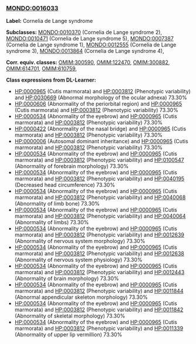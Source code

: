 
### [MONDO:0016033](http://purl.obolibrary.org/obo/MONDO_0016033)
**Label:** Cornelia de Lange syndrome

**Subclasses:** [MONDO:0010370](http://purl.obolibrary.org/obo/MONDO_0010370) (Cornelia de Lange syndrome 2), [MONDO:0010471](http://purl.obolibrary.org/obo/MONDO_0010471) (Cornelia de Lange syndrome 5), [MONDO:0007387](http://purl.obolibrary.org/obo/MONDO_0007387) (Cornelia de Lange syndrome 1), [MONDO:0012555](http://purl.obolibrary.org/obo/MONDO_0012555) (Cornelia de Lange syndrome 3), [MONDO:0013864](http://purl.obolibrary.org/obo/MONDO_0013864) (Cornelia de Lange syndrome 4), 

**Corr. equiv. classes:** [OMIM:300590](http://purl.obolibrary.org/obo/OMIM_300590), [OMIM:122470](http://purl.obolibrary.org/obo/OMIM_122470), [OMIM:300882](http://purl.obolibrary.org/obo/OMIM_300882), [OMIM:614701](http://purl.obolibrary.org/obo/OMIM_614701), [OMIM:610759](http://purl.obolibrary.org/obo/OMIM_610759), 

**Class expressions from DL-Learner:**

- [HP:0000965](http://purl.obolibrary.org/obo/HP_0000965) (Cutis marmorata) and [HP:0003812](http://purl.obolibrary.org/obo/HP_0003812) (Phenotypic variability) and [HP:0030669](http://purl.obolibrary.org/obo/HP_0030669) (Abnormal morphology of the ocular adnexa) 73.30%
- [HP:0000606](http://purl.obolibrary.org/obo/HP_0000606) (Abnormality of the periorbital region) and [HP:0000965](http://purl.obolibrary.org/obo/HP_0000965) (Cutis marmorata) and [HP:0003812](http://purl.obolibrary.org/obo/HP_0003812) (Phenotypic variability) 73.30%
- [HP:0000534](http://purl.obolibrary.org/obo/HP_0000534) (Abnormality of the eyebrow) and [HP:0000965](http://purl.obolibrary.org/obo/HP_0000965) (Cutis marmorata) and [HP:0003812](http://purl.obolibrary.org/obo/HP_0003812) (Phenotypic variability) 73.30%
- [HP:0000422](http://purl.obolibrary.org/obo/HP_0000422) (Abnormality of the nasal bridge) and [HP:0000965](http://purl.obolibrary.org/obo/HP_0000965) (Cutis marmorata) and [HP:0003812](http://purl.obolibrary.org/obo/HP_0003812) (Phenotypic variability) 73.30%
- [HP:0000006](http://purl.obolibrary.org/obo/HP_0000006) (Autosomal dominant inheritance) and [HP:0000965](http://purl.obolibrary.org/obo/HP_0000965) (Cutis marmorata) and [HP:0003812](http://purl.obolibrary.org/obo/HP_0003812) (Phenotypic variability) 73.30%
- [HP:0000534](http://purl.obolibrary.org/obo/HP_0000534) (Abnormality of the eyebrow) and [HP:0000965](http://purl.obolibrary.org/obo/HP_0000965) (Cutis marmorata) and [HP:0003812](http://purl.obolibrary.org/obo/HP_0003812) (Phenotypic variability) and [HP:0100547](http://purl.obolibrary.org/obo/HP_0100547) (Abnormality of forebrain morphology) 73.30%
- [HP:0000534](http://purl.obolibrary.org/obo/HP_0000534) (Abnormality of the eyebrow) and [HP:0000965](http://purl.obolibrary.org/obo/HP_0000965) (Cutis marmorata) and [HP:0003812](http://purl.obolibrary.org/obo/HP_0003812) (Phenotypic variability) and [HP:0040195](http://purl.obolibrary.org/obo/HP_0040195) (Decreased head circumference) 73.30%
- [HP:0000534](http://purl.obolibrary.org/obo/HP_0000534) (Abnormality of the eyebrow) and [HP:0000965](http://purl.obolibrary.org/obo/HP_0000965) (Cutis marmorata) and [HP:0003812](http://purl.obolibrary.org/obo/HP_0003812) (Phenotypic variability) and [HP:0040068](http://purl.obolibrary.org/obo/HP_0040068) (Abnormality of limb bone) 73.30%
- [HP:0000534](http://purl.obolibrary.org/obo/HP_0000534) (Abnormality of the eyebrow) and [HP:0000965](http://purl.obolibrary.org/obo/HP_0000965) (Cutis marmorata) and [HP:0003812](http://purl.obolibrary.org/obo/HP_0003812) (Phenotypic variability) and [HP:0040064](http://purl.obolibrary.org/obo/HP_0040064) (Abnormality of limbs) 73.30%
- [HP:0000534](http://purl.obolibrary.org/obo/HP_0000534) (Abnormality of the eyebrow) and [HP:0000965](http://purl.obolibrary.org/obo/HP_0000965) (Cutis marmorata) and [HP:0003812](http://purl.obolibrary.org/obo/HP_0003812) (Phenotypic variability) and [HP:0012639](http://purl.obolibrary.org/obo/HP_0012639) (Abnormality of nervous system morphology) 73.30%
- [HP:0000534](http://purl.obolibrary.org/obo/HP_0000534) (Abnormality of the eyebrow) and [HP:0000965](http://purl.obolibrary.org/obo/HP_0000965) (Cutis marmorata) and [HP:0003812](http://purl.obolibrary.org/obo/HP_0003812) (Phenotypic variability) and [HP:0012638](http://purl.obolibrary.org/obo/HP_0012638) (Abnormality of nervous system physiology) 73.30%
- [HP:0000534](http://purl.obolibrary.org/obo/HP_0000534) (Abnormality of the eyebrow) and [HP:0000965](http://purl.obolibrary.org/obo/HP_0000965) (Cutis marmorata) and [HP:0003812](http://purl.obolibrary.org/obo/HP_0003812) (Phenotypic variability) and [HP:0012443](http://purl.obolibrary.org/obo/HP_0012443) (Abnormality of brain morphology) 73.30%
- [HP:0000534](http://purl.obolibrary.org/obo/HP_0000534) (Abnormality of the eyebrow) and [HP:0000965](http://purl.obolibrary.org/obo/HP_0000965) (Cutis marmorata) and [HP:0003812](http://purl.obolibrary.org/obo/HP_0003812) (Phenotypic variability) and [HP:0011844](http://purl.obolibrary.org/obo/HP_0011844) (Abnormal appendicular skeleton morphology) 73.30%
- [HP:0000534](http://purl.obolibrary.org/obo/HP_0000534) (Abnormality of the eyebrow) and [HP:0000965](http://purl.obolibrary.org/obo/HP_0000965) (Cutis marmorata) and [HP:0003812](http://purl.obolibrary.org/obo/HP_0003812) (Phenotypic variability) and [HP:0011842](http://purl.obolibrary.org/obo/HP_0011842) (Abnormality of skeletal morphology) 73.30%
- [HP:0000534](http://purl.obolibrary.org/obo/HP_0000534) (Abnormality of the eyebrow) and [HP:0000965](http://purl.obolibrary.org/obo/HP_0000965) (Cutis marmorata) and [HP:0003812](http://purl.obolibrary.org/obo/HP_0003812) (Phenotypic variability) and [HP:0011339](http://purl.obolibrary.org/obo/HP_0011339) (Abnormality of upper lip vermillion) 73.30%


